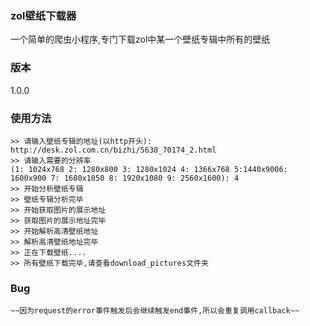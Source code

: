 ### zol壁纸下载器

一个简单的爬虫小程序,专门下载zol中某一个壁纸专辑中所有的壁纸

### 版本
1.0.0

### 使用方法

```
>> 请输入壁纸专辑的地址(以http开头): http://desk.zol.com.cn/bizhi/5638_70174_2.html
>> 请输入需要的分辨率
(1: 1024x768 2: 1280x800 3: 1280x1024 4: 1366x768 5:1440x9006: 1600x900 7: 1680x1050 8: 1920x1080 9: 2560x1600): 4
>> 开始分析壁纸专辑
>> 壁纸专辑分析完毕
>> 开始获取图片的展示地址
>> 获取图片的展示地址完毕
>> 开始解析高清壁纸地址
>> 解析高清壁纸地址完毕
>> 正在下载壁纸....
>> 所有壁纸下载完毕,请查看download_pictures文件夹

```

### Bug

`~~因为request的error事件触发后会继续触发end事件,所以会重复调用callback~~`




